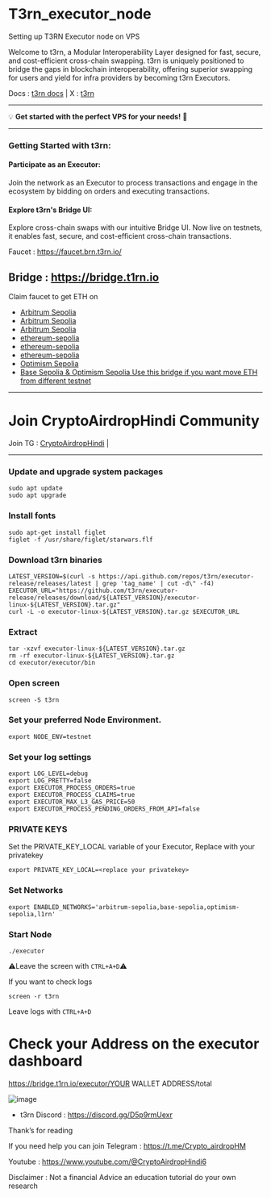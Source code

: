 # T3rn_executor_node
Setting up T3RN Executor node on VPS

Welcome to t3rn, a Modular Interoperability Layer designed for fast, secure, and cost-efficient cross-chain swapping. t3rn is uniquely positioned to bridge the gaps in blockchain interoperability, offering superior swapping for users and yield for infra providers by becoming t3rn Executors.

Docs : [t3rn docs](https://docs.t3rn.io/intro) | X : [t3rn](https://x.com/t3rn_io)

---

💡 **Get started with the perfect VPS for your needs!** 🚀


----------------------------------------------------------------------------------------------------------------------------------------
### Getting Started with t3rn:
#### Participate as an Executor:
Join the network as an Executor to process transactions and engage in the ecosystem by bidding on orders and executing transactions.

#### Explore t3rn's Bridge UI:
Explore cross-chain swaps with our intuitive Bridge UI. Now live on testnets, it enables fast, secure, and cost-efficient cross-chain transactions.

Faucet : https://faucet.brn.t3rn.io/

Bridge : https://bridge.t1rn.io 
----------------------------------------------------------------------------------------------------------------------------------------
Claim faucet to get ETH on

- [Arbitrum Sepolia](https://faucet.quicknode.com/arbitrum/sepolia)
- [Arbitrum Sepolia](https://faucets.chain.link/arbitrum-sepolia)
- [Arbitrum Sepolia](https://bwarelabs.com/faucets/arbitrum-sepolia)
- [ethereum-sepolia](https://www.alchemy.com/faucets/ethereum-sepolia)
- [ethereum-sepolia](https://docs.metamask.io/developer-tools/faucet/)
- [ethereum-sepolia](https://cloud.google.com/application/web3/faucet/ethereum/sepolia)
- [Optimism Sepolia](https://faucet.quicknode.com/optimism/sepolia)
- [Base Sepolia & Optimism Sepolia Use this bridge if you want move ETH from different testnet](https://testnets.superbridge.app/base-sepolia)

----------------------------------------------------------------------------------------------------------------------------------------

# Join CryptoAirdropHindi Community

Join TG : [CryptoAirdropHindi](https://t.me/Crypto_airdropHM) | 

----------------------------------------------------------------------------------------------------------------------------------------

### Update and upgrade system packages
```
sudo apt update
sudo apt upgrade
```
### Install fonts
```
sudo apt-get install figlet
figlet -f /usr/share/figlet/starwars.flf

```
### Download t3rn binaries
```
LATEST_VERSION=$(curl -s https://api.github.com/repos/t3rn/executor-release/releases/latest | grep 'tag_name' | cut -d\" -f4)
EXECUTOR_URL="https://github.com/t3rn/executor-release/releases/download/${LATEST_VERSION}/executor-linux-${LATEST_VERSION}.tar.gz"
curl -L -o executor-linux-${LATEST_VERSION}.tar.gz $EXECUTOR_URL

```
### Extract 
```
tar -xzvf executor-linux-${LATEST_VERSION}.tar.gz
rm -rf executor-linux-${LATEST_VERSION}.tar.gz
cd executor/executor/bin

```

### Open screen 
```
screen -S t3rn
```
### Set your preferred Node Environment.
```
export NODE_ENV=testnet
```
### Set your log settings
```
export LOG_LEVEL=debug
export LOG_PRETTY=false
export EXECUTOR_PROCESS_ORDERS=true
export EXECUTOR_PROCESS_CLAIMS=true
export EXECUTOR_MAX_L3_GAS_PRICE=50
export EXECUTOR_PROCESS_PENDING_ORDERS_FROM_API=false
```
### PRIVATE KEYS
Set the PRIVATE_KEY_LOCAL variable of your Executor, Replace with your privatekey
```
export PRIVATE_KEY_LOCAL=<replace your privatekey>
```
### Set Networks
```
export ENABLED_NETWORKS='arbitrum-sepolia,base-sepolia,optimism-sepolia,l1rn'
```
### Start Node
```
./executor
```
⚠️Leave the screen with `CTRL+A+D`⚠️

If you want to check logs
```
screen -r t3rn
```
Leave logs with `CTRL+A+D`

# Check your Address on the executor dashboard

https://bridge.t1rn.io/executor/YOUR WALLET ADDRESS/total

![image](https://github.com/user-attachments/assets/59825d29-f400-40c0-83da-27bce824d2dd)

- t3rn Discord : https://discord.gg/D5p9rmUexr

Thank’s for reading

If you need help you can join Telegram : https://t.me/Crypto_airdropHM

Youtube : https://www.youtube.com/@CryptoAirdropHindi6

Disclaimer : Not a financial Advice an education tutorial do your own research


